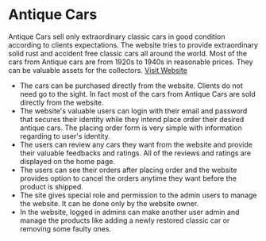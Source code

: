 # Antique Cars

Antique Cars sell only extraordinary classic cars in good condition according to clients expectations. The website tries to provide extraordinary solid rust and accident free classic cars all around the world. Most of the cars from Antique cars are from 1920s to 1940s in reasonable prices. They can be valuable assets for the collectors.  [Visit Website](https://antique-cars.web.app/ "Antique Cars")

- The cars can be purchased directly from the website. Clients do not need go to the sight. In fact most of the cars from Antique Cars are sold directly from the website.
- The website's valuable users can login with their email and password that secures their identity while they intend place order their desired antique cars. The placing order form is very simple with information regarding to user's identity.
- The users can review any cars they want from the website and provide their valuable feedbacks and ratings. All of the reviews and ratings are displayed on the home page.
- The users can see their orders after placing order and the website provides option to cancel the orders anytime they want before the product is shipped.
- The site gives special role and permission to the admin users to manage the website. It can be done only by the website owner.
- In the website, logged in admins can make another user admin and manage the products like adding a newly restored classic car or removing some faulty ones.
